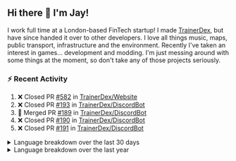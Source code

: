## Hi there 👋 I'm Jay!
I work full time at a London-based FinTech startup! I made [TrainerDex](https://www.github.com/TrainerDex), but have since handed it over to other developers. I love all things music, maps, public transport, infrastructure and the environment. Recently I've taken an interest in games... development and modding. I'm just messing around with some things at the moment, so don't take any of those projects seriously.

### :zap: Recent Activity

<!--START_SECTION:activity-->
1. ❌ Closed PR [#582](https://github.com/TrainerDex/Website/pull/582) in [TrainerDex/Website](https://github.com/TrainerDex/Website)
2. ❌ Closed PR [#193](https://github.com/TrainerDex/DiscordBot/pull/193) in [TrainerDex/DiscordBot](https://github.com/TrainerDex/DiscordBot)
3. 🎉 Merged PR [#189](https://github.com/TrainerDex/DiscordBot/pull/189) in [TrainerDex/DiscordBot](https://github.com/TrainerDex/DiscordBot)
4. ❌ Closed PR [#190](https://github.com/TrainerDex/DiscordBot/pull/190) in [TrainerDex/DiscordBot](https://github.com/TrainerDex/DiscordBot)
5. ❌ Closed PR [#191](https://github.com/TrainerDex/DiscordBot/pull/191) in [TrainerDex/DiscordBot](https://github.com/TrainerDex/DiscordBot)
<!--END_SECTION:activity-->

<details>
  <summary>Language breakdown over the last 30 days</summary>
  
  [<img src="https://wakatime.com/share/@TurnrDev/4142a9ac-7325-4d2f-a2bb-ec199b5c798c.svg" alt="A graph showing a rundown of my languages used in the past 30 days. Unforunately, I am unable to autogen alt headers for this at the moment."/>](https://wakatime.com/@TurnrDev)
</details>

<details>
  <summary>Language breakdown over the last year</summary>
  
  [<img src="https://github-readme-stats.vercel.app/api/wakatime?username=TurnrDev&layout=compact" alt="A graph showing a rundown of my languages used in the past year. Unforunately, I am unable to autogen alt headers for this at the moment." />](https://wakatime.com/@TurnrDev)
</details>

